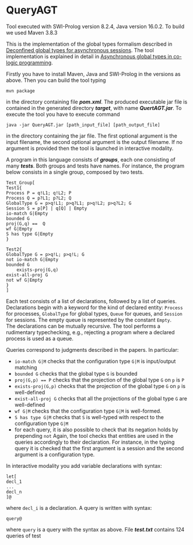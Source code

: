 # QueryAGT

Tool executed with SWI-Prolog version 8.2.4, Java version 16.0.2. To build we used Maven 3.8.3

This is the implementation of the global types formalism described in [Deconfined global types for asynchronous sessions](https://link.springer.com/chapter/10.1007/978-3-030-78142-2_3). The tool implementation is explained in detail in [Asynchronous global types in co-logic programming](https://link.springer.com/chapter/10.1007/978-3-030-78142-2_9).

Firstly you have to install Maven, Java and SWI-Prolog in the versions as above. Then you can build the tool typing


    mvn package


in the directory containing file ***pom.xml***. The produced executable jar file is contained in the generated directory ***target***, with name ***QuertAGT.jar***.
To execute the tool you have to execute command


    java -jar QueryAGT.jar [path_input_file] [path_output_file]


in the directory containing the jar file. The first optional argument is the input filename, the second optional argument is the output filename. If no argument is provided then the tool is launched in interactive modality. 

A program in this language consists of ***groups***, each one consisting of many ***tests***. Both groups and tests have names. 
For instance, the program below consists in a single group, composed by two tests. 



    Test_Group[
    Test1{
    Process P = q!L1; q!L2; P
    Process Q = p?L1; p?L2; Q
    GlobalType G = p>q!L1; p>q?L1; p>q!L2; p>q?L2; G
    Session S = p[P] | q[Q] | Empty
    io-match G|Empty
    bounded G
    proj(G,q) ==  Q
    wf G|Empty
    S has type G|Empty
    }

    Test2{
    GlobalType G = p>q!L; p>q!L; G
    not io-match G|Empty
    bounded G
        exists-proj(G,q)
    exist-all-proj G
    not wf G|Empty
    }
    ]



Each test consists of a list of declarations, followed by a list of queries. Declarations begin with a keyword for the kind of declared entity: `Process` for processes, `GlobalType` for global types, `Queue` for queues, and `Session` for sessions.
 The empty queue is represented by the constant `Empty`.  
The declarations can be mutually recursive. The tool performs a rudimentary typechecking, e.g., rejecting a program where a declared process is used as a queue. 

Queries correspond to judgments described in the papers. In particular:
* `io-match G|M` checks that the configuration type `G|M` is input/output matching
* `bounded G` checks that the global type `G` is bounded
*  `proj(G,p) == P` checks that the projection of the global type `G` on `p` is `P`
* `exists-proj(G,p)` checks that the projection of the global type `G` on `p` is well-defined
* `exist-all-proj G` checks that all the projections of the global type `G` are well-defined
* `wf G|M` checks that the configuration type `G|M` is well-formed.
* `S has type G|M` checks that `S` is well-typed with respect to the  configuration type `G|M`
*  for each query, it is also possible to check that its negation holds by prepending `not`
Again, the tool checks that entities are used in the queries accordingly to their declaration. For instance, in the typing query it is checked that the first argument is a session and the second argument is a configuration type.


In interactive modality you add variable declarations with syntax:


    let[
    decl_1
    ...
    decl_n
    ]@


where `decl_i` is a declaration. A query is written with syntax:


    query@



where `query` is a query with the syntax as above.
File ***test.txt*** contains 124 queries of test
